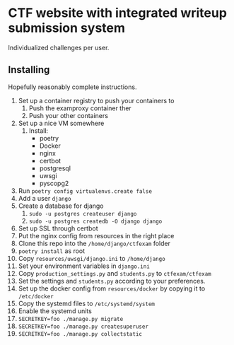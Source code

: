 # CTF website with integrated writeup submission system

Individualized challenges per user.

## Installing

Hopefully reasonably complete instructions.

1. Set up a container registry to push your containers to
    1. Push the examproxy container ther
    1. Push your other containers
2. Set up a nice VM somewhere
    1. Install:
        * poetry
        * Docker
        * nginx
        * certbot
        * postgresql
        * uwsgi
        * pyscopg2
2. Run ``poetry config virtualenvs.create false``
3. Add a user ``django``
4. Create a database for django
    1. ``sudo -u postgres createuser django``
    1. ``sudo -u postgres createdb -O django django``
5. Set up SSL through certbot
6. Put the nginx config from resources in the right place
7. Clone this repo into the `/home/django/ctfexam` folder
8. ``poetry install`` as root
8. Copy ``resources/uwsgi/django.ini`` to ``/home/django``
9. Set your environment variables in ``django.ini``
10. Copy ``production_settings.py`` and ``students.py`` to ``ctfexam/ctfexam``
11. Set the settings and ``students.py`` according to your preferences.
16. Set up the docker config from ``resources/docker`` by copying it to ``/etc/docker``
12. Copy the systemd files to `/etc/systemd/system`
13. Enable the systemd units
14. ``SECRETKEY=foo ./manage.py migrate``
15. ``SECRETKEY=foo ./manage.py createsuperuser``
15. ``SECRETKEY=foo ./manage.py collectstatic``
